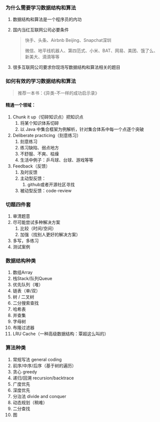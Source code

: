 ### 为什么需要学习数据结构和算法

1. 数据结构和算法是一个程序员的内功

2. 国内当红互联网公司必要条件

   > 快手、头条、Airbnb Beijing、Snapchat深圳
   >
   > 微信、地平线机器人、第四范式、小米、BAT、网易、美团、饿了么、新美大、滴滴等等

3. 很多互联网公司要求你现场写数据结构和算法相关的题目



### 如何有效的学习数据结构和算法

> 推荐一本书：《异类-不一样的成功启示录》

#### 精通一个领域：

1. Chunk it up（切碎知识点）把知识点
   1. 将某个知识体系切碎
   2. 以 Java 中集合框架为例解析，针对集合体系中每一个点逐个突破
2. Deliberate practicing（刻意练习）
   1. 刻意练习
   2. 练习缺陷、弱点地方
   3. 不舒服、不爽、枯燥
   4. 生活中例子：乒乓球、台球、游戏等等
3. Feedback（反馈）
   1. 及时反馈
   2. 主动型反馈：
      1. github或者开源社区寻找
   3. 被动型反馈：code-review

### 切题四件套

1. 审清题意
2. 尽可能尝试多种解决方案
   1. 比较（时间/空间）
   2. 加强（找别人更好的解决方案）
3. 多写，多练习
4. 测试案例



### 数据结构种类

1. 数组Array
2. 栈Stack/队列Queue
3. 优先队列（堆）
4. 链表（单/双）
5. 树 / 二叉树
6. 二分搜索查找
7. 哈希表
8. 并查集
9. 字母树
10. 布隆过滤器
11. LRU Cache（一种高级数据结构：覃超这么叫的）

### 算法种类

1. 常规写法 general coding
2. 前序/中序/后序（基于树的遍历）
3. 贪心 greedy
4. 递归/回溯 recursion/backtrace
5. 广度优先
6. 深度优先
7. 分治法 divide and conquer
8. 动态规划（稍难）
9. 二分查找
10. 图

